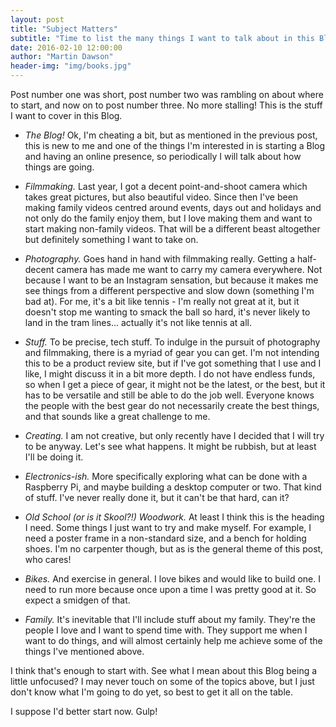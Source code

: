 ```yaml
---
layout: post
title: "Subject Matters"
subtitle: "Time to list the many things I want to talk about in this Blog"
date: 2016-02-10 12:00:00
author: "Martin Dawson"
header-img: "img/books.jpg"
---
```


Post number one was short, post number two was rambling on about where to start, and now on to post number three. No more stalling! This is the stuff I want to cover in this Blog.

* *The Blog!* Ok, I'm cheating a bit, but as mentioned in the previous post, this is new to me and one of the things I'm interested in is starting a Blog and having an online presence, so periodically I will talk about how things are going.

* *Filmmaking.* Last year, I got a decent point-and-shoot camera which takes great pictures, but also beautiful video. Since then I've been making family videos centred around events, days out and holidays and not only do the family enjoy them, but I love making them and want to start making non-family videos. That will be a different beast altogether but definitely something I want to take on.

* *Photography.* Goes hand in hand with filmmaking really. Getting a half-decent camera has made me want to carry my camera everywhere. Not because I want to be an Instagram sensation, but because it makes me see things from a different perspective and slow down (something I'm bad at). For me, it's a bit like tennis - I'm really not great at it, but it doesn't stop me wanting to smack the ball so hard, it's never likely to land in the tram lines... actually it's not like tennis at all.

* *Stuff.* To be precise, tech stuff. To indulge in the pursuit of photography and filmmaking, there is a myriad of gear you can get. I'm not intending this to be a product review site, but if I've got something that I use and I like, I might discuss it in a bit more depth. I do not have endless funds, so when I get a piece of gear, it might not be the latest, or the best, but it has to be versatile and still be able to do the job well. Everyone knows the people with the best gear do not necessarily create the best things, and that sounds like a great challenge to me.

* *Creating.* I am not creative, but only recently have I decided that I will try to be anyway. Let's see what happens. It might be rubbish, but at least I'll be doing it.

* *Electronics-ish.* More specifically exploring what can be done with a Raspberry Pi, and maybe building a desktop computer or two. That kind of stuff. I've never really done it, but it can't be that hard, can it?

* *Old School (or is it Skool?!) Woodwork.* At least I think this is the heading I need. Some things I just want to try and make myself. For example, I need a poster frame in a non-standard size, and a bench for holding shoes. I'm no carpenter though, but as is the general theme of this post, who cares!

* *Bikes.* And exercise in general. I love bikes and would like to build one. I need to run more because once upon a time I was pretty good at it. So expect a  smidgen of that.

* *Family.* It's inevitable that I'll include stuff about my family. They're the people I love and I want to spend time with. They support me when I want to do things, and will almost certainly help me achieve some of the things I've mentioned above.

I think that's enough to start with. See what I mean about this Blog being a little unfocused? I may never touch on some of the topics above, but I just don't know what I'm going to do yet, so best to get it all on the table.

I suppose I'd better start now. Gulp!
